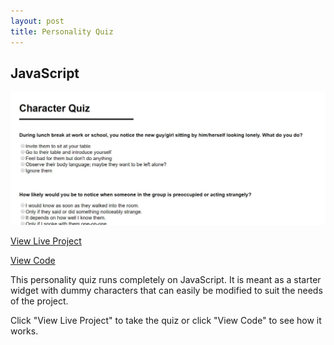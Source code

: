```yaml
---
layout: post
title: Personality Quiz
---
```


## JavaScript
<img src="../portfolio4.jpg">
<p><a href="nicolemoran.github.io/quiz/quiz.html" target="_blank">View Live Project</a></p>
<p><a href="www.github.io/nicolemoran/quiz" target="_blank">View Code</a></p>
<p>This personality quiz runs completely on JavaScript. It is meant as a starter widget with dummy characters that can easily be modified to suit the needs of the project.</p>
<p>Click "View Live Project" to take the quiz or click "View Code" to see how it works.</p>
